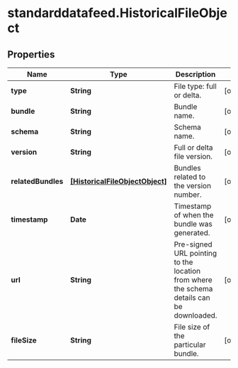 # standarddatafeed.HistoricalFileObject

## Properties

Name | Type | Description | Notes
------------ | ------------- | ------------- | -------------
**type** | **String** | File type: full or delta. | [optional] 
**bundle** | **String** | Bundle name. | [optional] 
**schema** | **String** | Schema name. | [optional] 
**version** | **String** | Full or delta file version. | [optional] 
**relatedBundles** | [**[HistoricalFileObjectObject]**](HistoricalFileObjectObject.md) | Bundles related to the version number. | [optional] 
**timestamp** | **Date** | Timestamp of when the bundle was generated. | [optional] 
**url** | **String** | Pre-signed URL pointing to the location from where the schema details can be downloaded. | [optional] 
**fileSize** | **String** | File size of the particular bundle. | [optional] 


